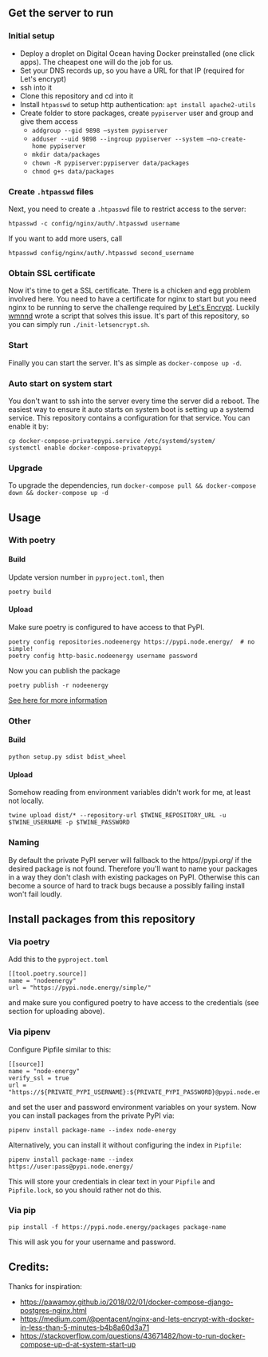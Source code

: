 ## Get the server to run

### Initial setup

* Deploy a droplet on Digital Ocean having Docker preinstalled (one click apps). The cheapest one will do the job for us.
* Set your DNS records up, so you have a URL for that IP (required for Let's encrypt)
* ssh into it
* Clone this repository and cd into it
* Install `htpasswd` to setup http authentication: `apt install apache2-utils`
* Create folder to store packages, create `pypiserver` user and group and give them access
  * `addgroup --gid 9898 —system pypiserver`
  * `adduser --uid 9898 --ingroup pypiserver --system —no-create-home pypiserver`
  * `mkdir data/packages`
  * `chown -R pypiserver:pypiserver data/packages`
  * `chmod g+s data/packages`

### Create `.htpasswd` files

Next, you need to create a `.htpasswd` file to restrict access to the server:

`htpasswd -c config/nginx/auth/.htpasswd username`

If you want to add more users, call

`htpasswd config/nginx/auth/.htpasswd second_username`

### Obtain SSL certificate
Now it's time to get a SSL certificate. There is a chicken and egg problem involved here.
You need to have a certificate for nginx to start but you need nginx to be running to serve the challenge required by [Let's Encrypt](https://letsencrypt.org/).
Luckily [wmnnd](https://github.com/wmnnd/nginx-certbot) wrote a script that solves this issue.
It's part of this repository, so you can simply run `./init-letsencrypt.sh`.

### Start
Finally you can start the server. It's as simple as `docker-compose up -d`.


### Auto start on system start
You don't want to ssh into the server every time the server did a reboot. 
The easiest way to ensure it auto starts on system boot is setting up a systemd service.
This repository contains a configuration for that service.
You can enable it by: 

```
cp docker-compose-privatepypi.service /etc/systemd/system/
systemctl enable docker-compose-privatepypi
```

### Upgrade
To upgrade the dependencies, run `docker-compose pull && docker-compose down && docker-compose up -d`

## Usage

### With poetry

#### Build

Update version number in `pyproject.toml`, then

`poetry build`


#### Upload

Make sure poetry is configured to have access to that PyPI. 

```
poetry config repositories.nodeenergy https://pypi.node.energy/  # no simple!
poetry config http-basic.nodeenergy username password
```

Now you can publish the package

```
poetry publish -r nodeenergy
```

[See here for more information](https://poetry.eustace.io/docs/repositories/#adding-a-repository)

### Other

#### Build

`python setup.py sdist bdist_wheel`

#### Upload
Somehow reading from environment variables didn't work for me, at least not locally.

`twine upload dist/* --repository-url $TWINE_REPOSITORY_URL -u $TWINE_USERNAME -p $TWINE_PASSWORD`

### Naming
By default the private PyPI server will fallback to the https//pypi.org/ if the desired package is not found.
Therefore you'll want to name your packages in a way they don't clash with existing packages on PyPI.
Otherwise this can become a source of hard to track bugs because a possibly failing install won't fail loudly.


## Install packages from this repository

### Via poetry

Add this to the `pyproject.toml`

```
[[tool.poetry.source]]
name = "nodeenergy"
url = "https://pypi.node.energy/simple/"
```

and make sure you configured poetry to have access to the credentials (see section for uploading above).

### Via pipenv
Configure Pipfile similar to this:
```
[[source]]
name = "node-energy"
verify_ssl = true
url = "https://${PRIVATE_PYPI_USERNAME}:${PRIVATE_PYPI_PASSWORD}@pypi.node.energy"
```

and set the user and password environment variables on your system.
Now you can install packages from the private PyPI via:

`pipenv install package-name --index node-energy`

Alternatively, you can install it without configuring the index in `Pipfile`: 

`pipenv install package-name --index https://user:pass@pypi.node.energy/`

This will store your credentials in clear text in your `Pipfile` and `Pipfile.lock`, so you should rather not do this.

### Via pip

`pip install -f https://pypi.node.energy/packages package-name`

This will ask you for your username and password.

## Credits:

Thanks for inspiration:
* https://pawamoy.github.io/2018/02/01/docker-compose-django-postgres-nginx.html
* https://medium.com/@pentacent/nginx-and-lets-encrypt-with-docker-in-less-than-5-minutes-b4b8a60d3a71
* https://stackoverflow.com/questions/43671482/how-to-run-docker-compose-up-d-at-system-start-up
